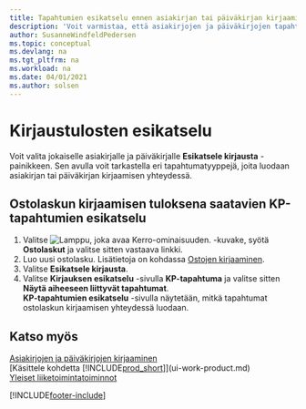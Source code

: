 ```yaml
---
title: Tapahtumien esikatselu ennen asiakirjan tai päiväkirjan kirjaamista
description: 'Voit varmistaa, että asiakirjojen ja päiväkirjojen tapahtumat ovat oikein, ennen kuin kirjaat ne pääkirjanpitoon.'
author: SusanneWindfeldPedersen
ms.topic: conceptual
ms.devlang: na
ms.tgt_pltfrm: na
ms.workload: na
ms.date: 04/01/2021
ms.author: solsen
---
```

# Kirjaustulosten esikatselu
Voit valita jokaiselle asiakirjalle ja päiväkirjalle **Esikatsele kirjausta** -painikkeen. Sen avulla voit tarkastella eri tapahtumatyyppejä, joita luodaan asiakirjan tai päiväkirjan kirjaamisen yhteydessä.

## Ostolaskun kirjaamisen tuloksena saatavien KP-tapahtumien esikatselu
1. Valitse ![Lamppu, joka avaa Kerro-ominaisuuden.](media/ui-search/search_small.png "Kerro, mitä haluat tehdä") -kuvake, syötä **Ostolaskut** ja valitse sitten vastaava linkki.
2. Luo uusi ostolasku. Lisätietoja on kohdassa [Ostojen kirjaaminen](purchasing-how-record-purchases.md).
3. Valitse **Esikatsele kirjausta**.
4. Valitse **Kirjauksen esikatselu** -sivulla **KP-tapahtuma** ja valitse sitten **Näytä aiheeseen liittyvät tapahtumat**.  
   **KP-tapahtumien esikatselu** -sivulla näytetään, mitkä tapahtumat ostolaskun kirjaamisen yhteydessä luodaan.

## Katso myös
[Asiakirjojen ja päiväkirjojen kirjaaminen](ui-post-documents-journals.md)  
[Käsittele kohdetta [!INCLUDE[prod_short](includes/prod_short.md)]](ui-work-product.md)  
[Yleiset liiketoimintatoiminnot](ui-across-business-areas.md)


[!INCLUDE[footer-include](includes/footer-banner.md)]